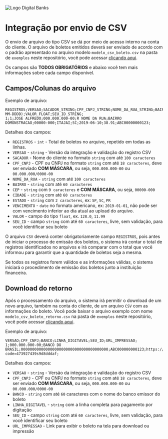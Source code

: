 ![Logo Digital Banks](https://i.imgur.com/LI7isN8.png?raw=true)
# Integração por envio de CSV
O envio de arquivo do tipo CSV se dá por meio de acesso interno na conta do cliente. O arquivo de boletos emitidos deverá ser enviado de acordo com o padrão apresentado no arquivo modelo `modelo_csv_boleto.csv` na pasta de `exemplos` neste repositório, você pode acessar [clicando aqui](https://github.com/DigitalBanks/manual-integracao-boletos/tree/master/exemplos).

Os campos são **TODOS OBRIGATÓRIOS** e abaixo você tem mais informações sobre cada campo disponível.

## Campos/Colunas do arquivo
Exemplo de arquivo:
```csv
REGISTROS;VERSAO;SACADOR_STRING;CPF_CNPJ_STRING;NOME_DA_RUA_STRING;BAIRRO_STRING;CEP_STRING;CIDADE_STRING;ESTADO_STRING;VENCIMENTO_DATE(YYYY-MM-DDDD);VALOR_FLOAT;SEU_ID_STRING;
1;1;JOSE ALFREDO;000.000.000-00;R NOME DA RUA;BAIRRO DOMONSTRACAO;00000-000;ITAJAI;SC;2019-06-10;38.91;ABC00000000123;
```

Detalhes dos campos:
* `REGISTROS` - `int` - Total de boletos no arquivo, repetido em todas as linhas.
* `VERSAO` - `string` - Versão da integração e validação do registro CSV
* `SACADOR` - Nome do cliente no formato `string` com até `100 caracteres`
* `CPF_CNPJ` - CPF ou CNPJ no formato `string` com até `18 caracteres`, deve ser enviado **COM MÁSCARA**, ou seja, `000.000.000-00` ou `00.000.000/0000-00`
* `NOME_DA_RUA` - `string` com até `100 caracteres`
* `BAIRRO` - `string` com até `60 caracteres`
* `CEP` - `string` com `9 caracteres` e **COM MÁSCARA**, ou seja, `00000-000`
* `CIDADE` - `string` com até `60 caracteres`
* `ESTADO` - `string` com `2 caracteres`, ex: `SP`, `SC`, `PR`
* `VENCIMENTO` - `date` no formato americano, ex: `2019-01-01`, não pode ser com vencimento inferior ao dia atual ao upload do arquivo.
* `VALOR` - campo do tipo `float`, ex. `128.0`, `11.99`
* `SEU_ID` - campo `string` com até `60 caracteres`, livre, sem validação, para você identificar seu boleto

O arquivo `CSV` deverá conter obrigatoriamente campo `REGISTROS`, pois antes de iniciar o processo de emissão dos boletos, o sistema irá contar o total de registros identificados no arquivos e irá comparar com o total que você informou para garantir que a quantidade de boletos seja a mesma.

Se todos os registros forem válidos e as informações válidas, o sistema iniciará o procedimento de emissão dos boletos junto a instituição financeira.

## Download do retorno
Após o processamento do arquivo, o sistema irá permitir o download de um novo arquivo, também na conta do cliente, de um arquivo `CSV` com as informações do boleto. Você pode baixar o arquivo exemplo com nome `modelo_csv_boleto_retorno.csv` na pasta de `exemplos` neste repositório, você pode acessar [clicando aqui](https://github.com/DigitalBanks/manual-integracao-boletos/tree/master/exemplos).

Exemplo de arquivo:
```csv
VERSAO;CPF_CNPJ;BANCO;LINHA_DIGITAVEL;SEU_ID;URL_IMPRESSAO;
1;000.000.000-00;BANCO DO BRASIL;000000000000000000000000000000000000000;ABC000000000123;https://server.nomedainstituicao.com/api/exemplo/emissao/boleto?code=473927439s9d8dddaf;
```

Detalhes dos campos:
* `VERSAO` - `string` - Versão da integração e validação do registro CSV
* `CPF_CNPJ` - CPF ou CNPJ no formato `string` com até `18 caracteres`, deve ser enviado **COM MÁSCARA**, ou seja, `000.000.000-00` ou `00.000.000/0000-00`
* `BANCO` - `string` com até `60` caracteres com o nome do banco emissor do boleto
* `LINHA_DIGITAVEL` - `string` com a linha completa para pagamento por digitação
* `SEU_ID` - campo `string` com até `60 caracteres`, livre, sem validação, para você identificar seu boleto
* `URL_IMPRESSAO` - Link para exibir o boleto na tela para download ou impressão
